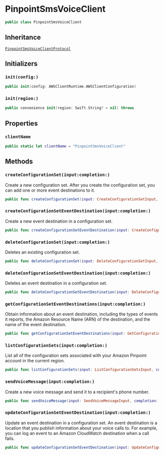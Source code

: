 # PinpointSmsVoiceClient

``` swift
public class PinpointSmsVoiceClient 
```

## Inheritance

[`PinpointSmsVoiceClientProtocol`](/aws-sdk-swift/reference/0.x/AWSPinpointSMSVoice/PinpointSmsVoiceClientProtocol)

## Initializers

### `init(config:)`

``` swift
public init(config: AWSClientRuntime.AWSClientConfiguration) 
```

### `init(region:)`

``` swift
public convenience init(region: Swift.String? = nil) throws 
```

## Properties

### `clientName`

``` swift
public static let clientName = "PinpointSmsVoiceClient"
```

## Methods

### `createConfigurationSet(input:completion:)`

Create a new configuration set. After you create the configuration set, you can add one or more event destinations to it.

``` swift
public func createConfigurationSet(input: CreateConfigurationSetInput, completion: @escaping (ClientRuntime.SdkResult<CreateConfigurationSetOutputResponse, CreateConfigurationSetOutputError>) -> Void)
```

### `createConfigurationSetEventDestination(input:completion:)`

Create a new event destination in a configuration set.

``` swift
public func createConfigurationSetEventDestination(input: CreateConfigurationSetEventDestinationInput, completion: @escaping (ClientRuntime.SdkResult<CreateConfigurationSetEventDestinationOutputResponse, CreateConfigurationSetEventDestinationOutputError>) -> Void)
```

### `deleteConfigurationSet(input:completion:)`

Deletes an existing configuration set.

``` swift
public func deleteConfigurationSet(input: DeleteConfigurationSetInput, completion: @escaping (ClientRuntime.SdkResult<DeleteConfigurationSetOutputResponse, DeleteConfigurationSetOutputError>) -> Void)
```

### `deleteConfigurationSetEventDestination(input:completion:)`

Deletes an event destination in a configuration set.

``` swift
public func deleteConfigurationSetEventDestination(input: DeleteConfigurationSetEventDestinationInput, completion: @escaping (ClientRuntime.SdkResult<DeleteConfigurationSetEventDestinationOutputResponse, DeleteConfigurationSetEventDestinationOutputError>) -> Void)
```

### `getConfigurationSetEventDestinations(input:completion:)`

Obtain information about an event destination, including the types of events it reports, the Amazon Resource Name (ARN) of the destination, and the name of the event destination.

``` swift
public func getConfigurationSetEventDestinations(input: GetConfigurationSetEventDestinationsInput, completion: @escaping (ClientRuntime.SdkResult<GetConfigurationSetEventDestinationsOutputResponse, GetConfigurationSetEventDestinationsOutputError>) -> Void)
```

### `listConfigurationSets(input:completion:)`

List all of the configuration sets associated with your Amazon Pinpoint account in the current region.

``` swift
public func listConfigurationSets(input: ListConfigurationSetsInput, completion: @escaping (ClientRuntime.SdkResult<ListConfigurationSetsOutputResponse, ListConfigurationSetsOutputError>) -> Void)
```

### `sendVoiceMessage(input:completion:)`

Create a new voice message and send it to a recipient's phone number.

``` swift
public func sendVoiceMessage(input: SendVoiceMessageInput, completion: @escaping (ClientRuntime.SdkResult<SendVoiceMessageOutputResponse, SendVoiceMessageOutputError>) -> Void)
```

### `updateConfigurationSetEventDestination(input:completion:)`

Update an event destination in a configuration set. An event destination is a location that you publish information about your voice calls to. For example, you can log an event to an Amazon CloudWatch destination when a call fails.

``` swift
public func updateConfigurationSetEventDestination(input: UpdateConfigurationSetEventDestinationInput, completion: @escaping (ClientRuntime.SdkResult<UpdateConfigurationSetEventDestinationOutputResponse, UpdateConfigurationSetEventDestinationOutputError>) -> Void)
```

